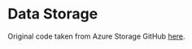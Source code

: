 # Data Storage
Original code taken from Azure Storage GitHub [here](https://github.com/Azure/azure-storage-net/tree/master/Samples/GettingStarted/VisualStudioQuickStarts).
